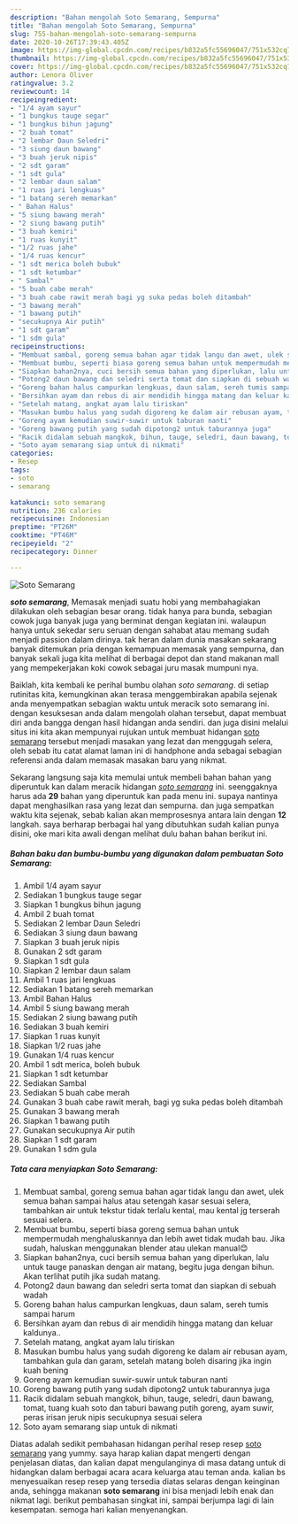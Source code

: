```yaml
---
description: "Bahan mengolah Soto Semarang, Sempurna"
title: "Bahan mengolah Soto Semarang, Sempurna"
slug: 755-bahan-mengolah-soto-semarang-sempurna
date: 2020-10-26T17:39:43.405Z
image: https://img-global.cpcdn.com/recipes/b832a5fc55696047/751x532cq70/soto-semarang-foto-resep-utama.jpg
thumbnail: https://img-global.cpcdn.com/recipes/b832a5fc55696047/751x532cq70/soto-semarang-foto-resep-utama.jpg
cover: https://img-global.cpcdn.com/recipes/b832a5fc55696047/751x532cq70/soto-semarang-foto-resep-utama.jpg
author: Lenora Oliver
ratingvalue: 3.2
reviewcount: 14
recipeingredient:
- "1/4 ayam sayur"
- "1 bungkus tauge segar"
- "1 bungkus bihun jagung"
- "2 buah tomat"
- "2 lembar Daun Seledri"
- "3 siung daun bawang"
- "3 buah jeruk nipis"
- "2 sdt garam"
- "1 sdt gula"
- "2 lembar daun salam"
- "1 ruas jari lengkuas"
- "1 batang sereh memarkan"
- " Bahan Halus"
- "5 siung bawang merah"
- "2 siung bawang putih"
- "3 buah kemiri"
- "1 ruas kunyit"
- "1/2 ruas jahe"
- "1/4 ruas kencur"
- "1 sdt merica boleh bubuk"
- "1 sdt ketumbar"
- " Sambal"
- "5 buah cabe merah"
- "3 buah cabe rawit merah bagi yg suka pedas boleh ditambah"
- "3 bawang merah"
- "1 bawang putih"
- "secukupnya Air putih"
- "1 sdt garam"
- "1 sdm gula"
recipeinstructions:
- "Membuat sambal, goreng semua bahan agar tidak langu dan awet, ulek semua bahan sampai halus atau setengah kasar sesuai selera, tambahkan air untuk tekstur tidak terlalu kental, mau kental jg terserah sesuai selera."
- "Membuat bumbu, seperti biasa goreng semua bahan untuk mempermudah menghaluskannya dan lebih awet tidak mudah bau. Jika sudah, haluskan menggunakan blender atau ulekan manual😊"
- "Siapkan bahan2nya, cuci bersih semua bahan yang diperlukan, lalu untuk tauge panaskan dengan air matang, begitu juga dengan bihun. Akan terlihat putih jika sudah matang."
- "Potong2 daun bawang dan seledri serta tomat dan siapkan di sebuah wadah"
- "Goreng bahan halus campurkan lengkuas, daun salam, sereh tumis sampai harum"
- "Bersihkan ayam dan rebus di air mendidih hingga matang dan keluar kaldunya.."
- "Setelah matang, angkat ayam lalu tiriskan"
- "Masukan bumbu halus yang sudah digoreng ke dalam air rebusan ayam, tambahkan gula dan garam, setelah matang boleh disaring jika ingin kuah bening"
- "Goreng ayam kemudian suwir-suwir untuk taburan nanti"
- "Goreng bawang putih yang sudah dipotong2 untuk taburannya juga"
- "Racik didalam sebuah mangkok, bihun, tauge, seledri, daun bawang, tomat, tuang kuah soto dan taburi bawang putih goreng, ayam suwir, peras irisan jeruk nipis secukupnya sesuai selera"
- "Soto ayam semarang siap untuk di nikmati"
categories:
- Resep
tags:
- soto
- semarang

katakunci: soto semarang 
nutrition: 236 calories
recipecuisine: Indonesian
preptime: "PT26M"
cooktime: "PT46M"
recipeyield: "2"
recipecategory: Dinner

---
```



![Soto Semarang](https://img-global.cpcdn.com/recipes/b832a5fc55696047/751x532cq70/soto-semarang-foto-resep-utama.jpg)

<b><i>soto semarang</i></b>, Memasak menjadi suatu hobi yang membahagiakan dilakukan oleh sebagian besar orang. tidak hanya para bunda, sebagian cowok juga banyak juga yang berminat dengan kegiatan ini. walaupun hanya untuk sekedar seru seruan dengan sahabat atau memang sudah menjadi passion dalam dirinya. tak heran dalam dunia masakan sekarang banyak ditemukan pria dengan kemampuan memasak yang sempurna, dan banyak sekali juga kita melihat di berbagai depot dan stand makanan mall yang mempekerjakan koki cowok sebagai juru masak mumpuni nya.



Baiklah, kita kembali ke perihal bumbu olahan <i>soto semarang</i>. di setiap rutinitas kita, kemungkinan akan terasa menggembirakan apabila sejenak anda menyempatkan sebagian waktu untuk meracik soto semarang ini. dengan kesuksesan anda dalam mengolah olahan tersebut, dapat membuat diri anda bangga dengan hasil hidangan anda sendiri. dan juga disini melalui situs ini kita akan mempunyai rujukan untuk membuat hidangan <u>soto semarang</u> tersebut menjadi masakan yang lezat dan menggugah selera, oleh sebab itu catat alamat laman ini di handphone anda sebagai sebagian referensi anda dalam memasak masakan baru yang nikmat.


Sekarang langsung saja kita memulai untuk membeli bahan bahan yang diperuntuk kan dalam meracik hidangan <u><i>soto semarang</i></u> ini. seenggaknya harus ada <b>29</b> bahan yang diperuntuk kan pada menu ini. supaya nantinya dapat menghasilkan rasa yang lezat dan sempurna. dan juga sempatkan waktu kita sejenak, sebab kalian akan memprosesnya antara lain dengan <b>12</b> langkah. saya berharap berbagai hal yang dibutuhkan sudah kalian punya disini, oke mari kita awali dengan melihat dulu bahan bahan berikut ini.

<!--inarticleads1-->

##### Bahan baku dan bumbu-bumbu yang digunakan dalam pembuatan Soto Semarang:

1. Ambil 1/4 ayam sayur
1. Sediakan 1 bungkus tauge segar
1. Siapkan 1 bungkus bihun jagung
1. Ambil 2 buah tomat
1. Sediakan 2 lembar Daun Seledri
1. Sediakan 3 siung daun bawang
1. Siapkan 3 buah jeruk nipis
1. Gunakan 2 sdt garam
1. Siapkan 1 sdt gula
1. Siapkan 2 lembar daun salam
1. Ambil 1 ruas jari lengkuas
1. Sediakan 1 batang sereh memarkan
1. Ambil  Bahan Halus
1. Ambil 5 siung bawang merah
1. Sediakan 2 siung bawang putih
1. Sediakan 3 buah kemiri
1. Siapkan 1 ruas kunyit
1. Siapkan 1/2 ruas jahe
1. Gunakan 1/4 ruas kencur
1. Ambil 1 sdt merica, boleh bubuk
1. Siapkan 1 sdt ketumbar
1. Sediakan  Sambal
1. Sediakan 5 buah cabe merah
1. Gunakan 3 buah cabe rawit merah, bagi yg suka pedas boleh ditambah
1. Gunakan 3 bawang merah
1. Siapkan 1 bawang putih
1. Gunakan secukupnya Air putih
1. Siapkan 1 sdt garam
1. Gunakan 1 sdm gula




<!--inarticleads2-->

##### Tata cara menyiapkan Soto Semarang:

1. Membuat sambal, goreng semua bahan agar tidak langu dan awet, ulek semua bahan sampai halus atau setengah kasar sesuai selera, tambahkan air untuk tekstur tidak terlalu kental, mau kental jg terserah sesuai selera.
1. Membuat bumbu, seperti biasa goreng semua bahan untuk mempermudah menghaluskannya dan lebih awet tidak mudah bau. Jika sudah, haluskan menggunakan blender atau ulekan manual😊
1. Siapkan bahan2nya, cuci bersih semua bahan yang diperlukan, lalu untuk tauge panaskan dengan air matang, begitu juga dengan bihun. Akan terlihat putih jika sudah matang.
1. Potong2 daun bawang dan seledri serta tomat dan siapkan di sebuah wadah
1. Goreng bahan halus campurkan lengkuas, daun salam, sereh tumis sampai harum
1. Bersihkan ayam dan rebus di air mendidih hingga matang dan keluar kaldunya..
1. Setelah matang, angkat ayam lalu tiriskan
1. Masukan bumbu halus yang sudah digoreng ke dalam air rebusan ayam, tambahkan gula dan garam, setelah matang boleh disaring jika ingin kuah bening
1. Goreng ayam kemudian suwir-suwir untuk taburan nanti
1. Goreng bawang putih yang sudah dipotong2 untuk taburannya juga
1. Racik didalam sebuah mangkok, bihun, tauge, seledri, daun bawang, tomat, tuang kuah soto dan taburi bawang putih goreng, ayam suwir, peras irisan jeruk nipis secukupnya sesuai selera
1. Soto ayam semarang siap untuk di nikmati




Diatas adalah sedikit pembahasan hidangan perihal resep resep <u>soto semarang</u> yang yummy. saya harap kalian dapat mengerti dengan penjelasan diatas, dan kalian dapat mengulanginya di masa datang untuk di hidangkan dalam berbagai acara acara keluarga atau teman anda. kalian bs menyesuaikan resep resep yang tersedia diatas selaras dengan keinginan anda, sehingga makanan <b>soto semarang</b> ini bisa menjadi lebih enak dan nikmat lagi. berikut pembahasan singkat ini, sampai berjumpa lagi di lain kesempatan. semoga hari kalian menyenangkan.
